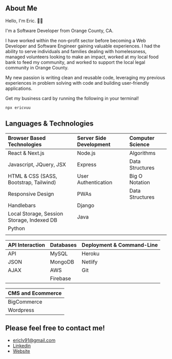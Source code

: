 ## About Me

Hello, I'm Eric. 🤘🏼

I'm a Software Developer from Orange County, CA.

I have worked within the non-profit sector before becoming a Web Developer and Software Engineer gaining valuable experiences. I had the ability to serve individuals and families dealing with homelessness, managed volunteers looking to make an impact, worked at my local food bank to feed my community, and worked to support the local legal community in Orange County.

My new passion is writing clean and reusable code, leveraging my previous experiences in problem solving with code and building user-friendly applications.

Get my business card by running the following in your terminal!
```bash
npx ericvuu
```

## Languages & Technologies

| Browser Based Technologies                 | Server Side Development | Computer Science |
| :----------------------------------------- | :---------------------- | :--------------- |
| React & Next.js                            | Node.js                 | Algorithms       |
| Javascript, JQuery, JSX                    | Express                 | Data Structures  |
| HTML & CSS (SASS, Bootstrap, Tailwind)     | User Authentication     | Big O Notation   |
| Responsive Design                          | PWAs                    | Data Structures  |
| Handlebars                                 | Django                  |                  |
| Local Storage, Session Storage, Indexed DB | Java                    |                  |
| Python                                     |                         |                  |
|                                            |                         |                  |


| API Interaction | Databases | Deployment & Command-Line |
| --------------- | --------- | ------------------------- |
| API             | MySQL     | Heroku                    |
| JSON            | MongoDB   | Netlify                   |
| AJAX            | AWS       | Git                       |
|                 | Firebase  |                           |

|CMS and Ecommerce|
| --------------- |
|BigCommerce      |
|Wordpress        |

## Please feel free to contact me!

- ericlv91@gmail.com
- [Linkedin](https://www.linkedin.com/in/ericvuu)
- [Website](https://www.ericvuu.dev/)
